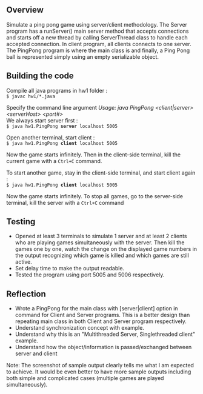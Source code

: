 ## Overview

Simulate a ping pong game using server/client methodology. The Server program has a runServer() main server method that accepts connections and starts off a new thread by calling ServerThread class to handle each accepted connection. In client program, all clients connects to one  server. The PingPong program is where the main class is and finally, a Ping Pong ball is represented simply using an empty serializable object. 

## Building the code

Compile all java programs in hw1 folder :<br>
`$ javac hw1/*.java `<br>

Specify the command line argument 
<em>Usage: java PingPong <client|server> \<serverHost> <port#></em><br>
We always start server first :<br>
`$ java hw1.PingPong `**`server`**` localhost 5005`<br>

Open another terminal, start client : <br>
`$ java hw1.PingPong `**`client`**` localhost 5005`<br>

Now the game starts infinitely. Then in the client-side terminal, kill the current game with a `Ctrl+C` command. <br>

To start another game, stay in the client-side terminal, and start client again :<br>
`$ java hw1.PingPong `**`client`**` localhost 5005`<br>

Now the game starts infinitely. To stop all games, go to the server-side terminal, kill the server with a `Ctrl+C` command

## Testing

- Opened at least 3 terminals to simulate 1 server and at least 2 clients who are playing games simultaneously with the server. Then kill the games one by one, watch the change on the displayed game numbers in the output recognizing which game is killed and which games are still active. 
- Set delay time to make the output readable.
- Tested the program using port 5005 and 5006 respectively.

## Reflection

- Wrote a PingPong for the main class with [server|client] option in command for Client and Server programs. This is a better design than repeating main class in both Client and Server program respectively. 
- Understand synchronization concept with example.
- Understand why this is an "Multithreaded Server, Singlethreaded client" example.
- Understand how the object/information is passed/exchanged between server and client   

Note: The screenshot of sample output clearly tells me what I am expected to achieve. It would be even better to have more sample outputs including both simple and complicated cases (multiple games are played simultaneously). 
